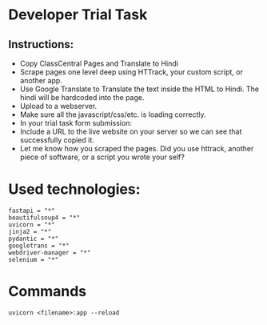 # Developer Trial Task

## Instructions:

- Copy ClassCentral Pages and Translate to Hindi
- Scrape pages one level deep using HTTrack, your custom script, or another app.
- Use Google Translate to Translate the text inside the HTML to Hindi. The hindi will be hardcoded into the page.
- Upload to a webserver.
- Make sure all the javascript/css/etc. is loading correctly.
- In your trial task form submission:
- Include a URL to the live website on your server so we can see that successfully copied it.
- Let me know how you scraped the pages. Did you use httrack, another piece of software, or a script you wrote your self?

# Used technologies:

```
fastapi = "*"
beautifulsoup4 = "*"
uvicorn = "*"
jinja2 = "*"
pydantic = "*"
googletrans = "*"
webdriver-manager = "*"
selenium = "*"
```

# Commands

```
uvicorn <filename>:app --reload
```
